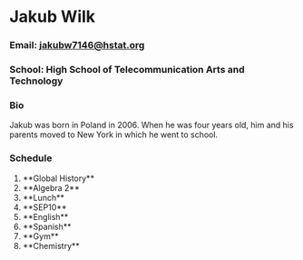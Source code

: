 # Jakub Wilk
### Email: jakubw7146@hstat.org
### School: High School of Telecommunication Arts and Technology

### Bio

Jakub was born in Poland in 2006. When he was four years old, him and his parents moved to New York in which he went to school.

### Schedule

<ol>
  <li>**Global History**</li>
  <li>**Algebra 2**</li>
  <li>**Lunch**</li>
  <li>**SEP10**</li>
  <li>**English**</li>
  <li>**Spanish**</li>
  <li>**Gym**</li>
  <li>**Chemistry**</li>
</ol>